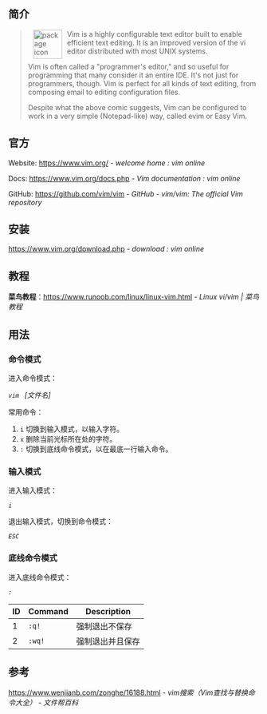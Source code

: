 ## 简介

> <img src="https://cdn.jsdelivr.net/gh/vim/vim/runtime/vimlogo.gif" alt="package icon" loading="lazy" decoding="async" align="left" width="58" hspace="10" vspace="0" /> Vim is a highly configurable text editor built to enable efficient text editing. It is an improved version of the vi editor distributed with most UNIX systems.
> 
> Vim is often called a "programmer's editor," and so useful for programming that many consider it an entire IDE. It's not just for programmers, though. Vim is perfect for all kinds of text editing, from composing email to editing configuration files.
> 
> Despite what the above comic suggests, Vim can be configured to work in a very simple (Notepad-like) way, called evim or Easy Vim.


## 官方

Website: https://www.vim.org/ - *welcome home : vim online*

Docs: https://www.vim.org/docs.php - *Vim documentation : vim online*

GitHub: https://github.com/vim/vim - *GitHub - vim/vim: The official Vim repository*


## 安装

https://www.vim.org/download.php - *download : vim online*


## 教程

**菜鸟教程**：https://www.runoob.com/linux/linux-vim.html - *Linux vi/vim | 菜鸟教程*


## 用法

### 命令模式

进入命令模式：

*`vim ` [文件名]*

常用命令：

1. `i` 切换到输入模式，以输入字符。
2. `x` 删除当前光标所在处的字符。
3. `:` 切换到底线命令模式，以在最底一行输入命令。

### 输入模式

进入输入模式：

*`i`*

退出输入模式，切换到命令模式：

*`ESC`*


### 底线命令模式

进入底线命令模式： 

*`:`*

 ID | Command  | Description
---|---|---
1  | `:q!` | 强制退出不保存
2  | `:wq!` | 强制退出并且保存


## 参考

https://www.wenjianb.com/zonghe/16188.html - *vim搜索（Vim查找与替换命令大全） - 文件帮百科*
